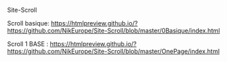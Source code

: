 
Site-Scroll

Scroll basique:
https://htmlpreview.github.io/?https://github.com/NikEurope/Site-Scroll/blob/master/0Basique/index.html
 
 
Scroll 1 BASE :
https://htmlpreview.github.io/?https://github.com/NikEurope/Site-Scroll/blob/master/OnePage/index.html



